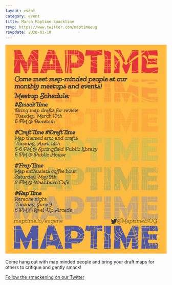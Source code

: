 ```yaml
---
layout: event
category: event
title: March Maptime Smacktime
rsvp: https://www.twitter.com/maptimeeug
rsvpdate: 2020-03-10
---
```


![](https://raw.githubusercontent.com/maptime/eugene/gh-pages/img/MaptimeEUG_Spring2020.png)

Come hang out with map minded people and bring your draft maps for others to critique and gently smack!

[Follow the smackening on our Twitter](https://www.twitter.com/maptimeeug)  
